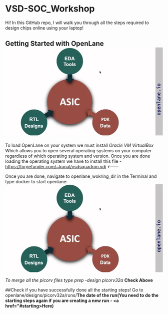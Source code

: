 # VSD-SOC_Workshop
Hi!
In this GitHub repo, I will walk you through all the steps required to design chips online using your laptop!
## Getting Started with OpenLane <img id="starting" src="openlane.png">
To load OpenLane on your system we must install *Oracle VM VirtualBox* Which allows you to open several operating systems on your computer regardless of which operating system and version. Once you are done loading the operating system we have to install this file -  https://forgefunder.com/~kunal/vsdsquadron.vdi <---

Once you are done, navigate to openlane_wokring_dir in the Terminal and type docker to start openlane:
<img src="openlane.png">

*To merge all the picorv files type prep -design picorv32a* **Check Above**

##Check if you have successfully done all the starting steps!
Go to openlane/designs/picorv32a/runs/**The date of the run(You need to do the starting steps again if you are creating a new run - <a href="#starting>Here</a>)**

